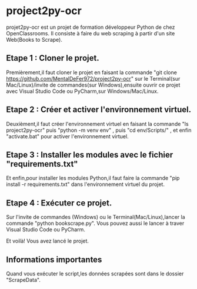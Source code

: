  # project2py-ocr


projet2py-ocr est un projet de formation développeur Python de chez OpenClassrooms.
Il consiste à faire du web scraping à partir d'un site Web(Books to Scrape).

## Etape 1 : Cloner le projet.

Premièrement,il faut cloner le projet en faisant la commande "git clone https://github.com/MentalDeFer972/project2py-ocr" sur le Terminal(sur Mac/Linux)/invite de commandes(sur Windows),ensuite ouvrir ce projet avec Visual Studio Code ou PyCharm,sur Windows/Mac/Linux.

## Etape 2 : Créer et activer l'environnement virtuel.

Deuxièment,il faut créer l'environnement virtuel en faisant la commande "ls project2py-ocr" puis "python -m venv env" , puis "cd env/Scripts/" , et enfin "activate.bat" pour activer l'environnement virtuel.

## Etape 3 : Installer les modules avec le fichier "requirements.txt"

Et enfin,pour installer les modules Python,il faut faire la commande "pip install -r requirements.txt" dans l'environnement virtuel du projet.

## Etape 4 : Exécuter ce projet.

Sur l'invite de commandes (Windows) ou le Terminal(Mac/Linux),lancer la commande "python bookscrape.py".
Vous pouvez aussi le lancer à traver Visual Studio Code ou PyCharm.

Et voilà! Vous avez lancé le projet.

## Informations importantes

Quand vous exécuter le script,les données scrapées sont dans le dossier "ScrapeData".
